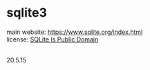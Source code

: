 # sqlite3
main website:  https://www.sqlite.org/index.html <br/>
license:  [SQLite Is Public Domain]( https://www.sqlite.org/copyright.html )

<br/>
20.5.15